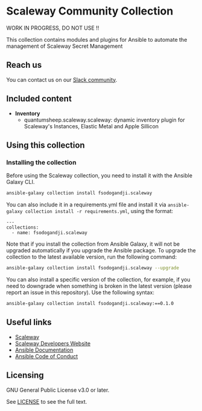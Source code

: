 # Scaleway Community Collection

WORK IN PROGRESS,  DO NOT USE !!


This collection contains modules and plugins for Ansible to automate the management of Scaleway Secret Management

## Reach us

You can contact us on our [Slack community](https://slack.scaleway.com/).

## Included content

* **Inventory**
  * quantumsheep.scaleway.scaleway: dynamic inventory plugin for Scaleway's Instances, Elastic Metal and Apple Sillicon

## Using this collection

### Installing the collection

Before using the Scaleway collection, you need to install it with the Ansible Galaxy CLI.

```sh
ansible-galaxy collection install fsodogandji.scaleway
```

You can also include it in a requirements.yml file and install it via `ansible-galaxy collection install -r requirements.yml`, using the format:

```yal
---
collections:
  - name: fsodogandji.scaleway
```

Note that if you install the collection from Ansible Galaxy, it will not be upgraded automatically if you upgrade the Ansible package. To upgrade the collection to the latest available version, run the following command:

```sh
ansible-galaxy collection install fsodogandji.scaleway --upgrade
```

You can also install a specific version of the collection, for example, if you need to downgrade when something is broken in the latest version (please report an issue in this repository). Use the following syntax:

```sh
ansible-galaxy collection install fsodogandji.scaleway:==0.1.0
```

## Useful links

* [Scaleway](https://www.scaleway.com/)
* [Scaleway Developers Website](https://developers.scaleway.com/)
* [Ansible Documentation](https://docs.ansible.com/ansible/latest/index.html)
* [Ansible Code of Conduct](https://docs.ansible.com/ansible/latest/community/code_of_conduct.html)

## Licensing

GNU General Public License v3.0 or later.

See [LICENSE](https://www.gnu.org/licenses/gpl-3.0.txt) to see the full text.